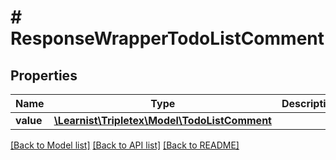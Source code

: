 # # ResponseWrapperTodoListComment

## Properties

Name | Type | Description | Notes
------------ | ------------- | ------------- | -------------
**value** | [**\Learnist\Tripletex\Model\TodoListComment**](TodoListComment.md) |  | [optional]

[[Back to Model list]](../../README.md#models) [[Back to API list]](../../README.md#endpoints) [[Back to README]](../../README.md)
